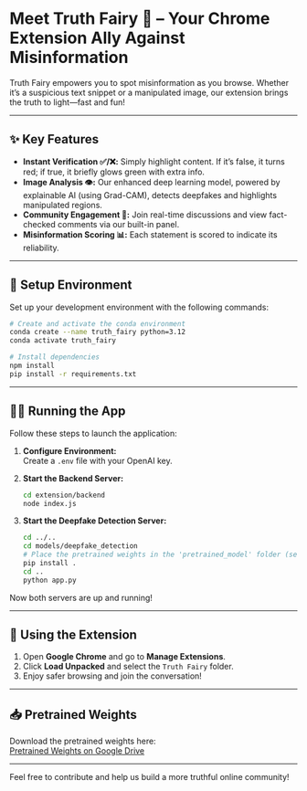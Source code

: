 
# Meet **Truth Fairy** 🧚 – Your Chrome Extension Ally Against Misinformation

Truth Fairy empowers you to spot misinformation as you browse. Whether it’s a suspicious text snippet or a manipulated image, our extension brings the truth to light—fast and fun!

---

## ✨ Key Features
- **Instant Verification ✅/❌:** Simply highlight content. If it’s false, it turns red; if true, it briefly glows green with extra info.
- **Image Analysis 👁️:** Our enhanced deep learning model, powered by explainable AI (using Grad-CAM), detects deepfakes and highlights manipulated regions.
- **Community Engagement 💬:** Join real-time discussions and view fact-checked comments via our built-in panel.
- **Misinformation Scoring 📊:** Each statement is scored to indicate its reliability.


---

## 🚀 Setup Environment

Set up your development environment with the following commands:

```bash
# Create and activate the conda environment
conda create --name truth_fairy python=3.12
conda activate truth_fairy

# Install dependencies
npm install
pip install -r requirements.txt
```

---

## 🏃‍♂️ Running the App

Follow these steps to launch the application:

1. **Configure Environment:**  
   Create a `.env` file with your OpenAI key.

2. **Start the Backend Server:**  
   ```bash
   cd extension/backend
   node index.js
   ```

3. **Start the Deepfake Detection Server:**  
   ```bash
   cd ../..
   cd models/deepfake_detection
   # Place the pretrained weights in the 'pretrained_model' folder (see link below)
   pip install .
   cd ..
   python app.py
   ```

Now both servers are up and running!

---

## 🧩 Using the Extension

1. Open **Google Chrome** and go to **Manage Extensions**.
2. Click **Load Unpacked** and select the `Truth Fairy` folder.
3. Enjoy safer browsing and join the conversation!

---

## 📥 Pretrained Weights

Download the pretrained weights here:  
[Pretrained Weights on Google Drive](https://drive.google.com/drive/folders/16bI7-2H2FaCOE0FTw4ZaRdpsJIzT4EjZ?usp=sharing)

---

Feel free to contribute and help us build a more truthful online community!

